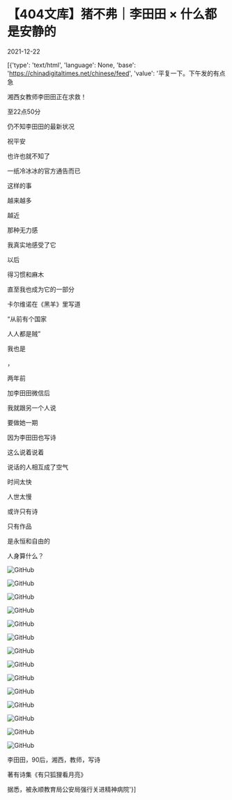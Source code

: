 # 【404文库】猪不弗｜李田田 × 什么都是安静的

2021-12-22

[{'type': 'text/html', 'language': None, 'base': 'https://chinadigitaltimes.net/chinese/feed', 'value': '平复一下。下午发的有点急

湘西女教师李田田正在求救！

至22点50分

仍不知李田田的最新状况

祝平安

也许也就不知了

一纸冷冰冰的官方通告而已

这样的事

越来越多

越近

那种无力感

我真实地感受了它

以后

得习惯和麻木

直至我也成为它的一部分

卡尔维诺在《黑羊》里写道

“从前有个国家

人人都是贼”

我也是

，

两年前

加李田田微信后

我就跟另一个人说

要做她一期

因为李田田也写诗

这么说着说着

说话的人相互成了空气

时间太快

人世太慢

或许只有诗

只有作品

是永恒和自由的

人身算什么？

![GitHub](https://chinadigitaltimes.net/chinese/files/2021/12/什么都是安静的1.jpg)

![GitHub](https://chinadigitaltimes.net/chinese/files/2021/12/什么都是安静的3.jpg)

![GitHub](https://chinadigitaltimes.net/chinese/files/2021/12/IMG_4531.jpg)

![GitHub](https://chinadigitaltimes.net/chinese/files/2021/12/IMG_4532.jpg)

![GitHub](https://chinadigitaltimes.net/chinese/files/2021/12/IMG_4533.jpg)

![GitHub](https://chinadigitaltimes.net/chinese/files/2021/12/IMG_4534.jpg)

![GitHub](https://chinadigitaltimes.net/chinese/files/2021/12/IMG_4535.jpg)

![GitHub](https://chinadigitaltimes.net/chinese/files/2021/12/IMG_4536.jpg)

![GitHub](https://chinadigitaltimes.net/chinese/files/2021/12/IMG_4537.jpg)

![GitHub](https://chinadigitaltimes.net/chinese/files/2021/12/IMG_4538.jpg)

![GitHub](https://chinadigitaltimes.net/chinese/files/2021/12/IMG_4539.jpg)

![GitHub](https://chinadigitaltimes.net/chinese/files/2021/12/IMG_4540.jpg)

![GitHub](https://chinadigitaltimes.net/chinese/files/2021/12/IMG_4541.jpg)

![GitHub](https://chinadigitaltimes.net/chinese/files/2021/12/有只狐狸看月亮.jpg)



李田田，90后，湘西，教师，写诗

著有诗集《有只狐狸看月亮》

据悉，被永顺教育局公安局强行关进精神病院'}]